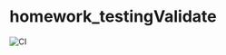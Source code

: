 # homework_testingValidate

![CI](https://github.com/aleksandr2639/homework_testingValidate/actions/workflows/web.yml/badge.svg)